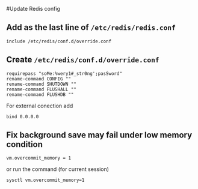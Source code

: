 #Update Redis config

## Add as the last line of `/etc/redis/redis.conf`
    
    
    
    include /etc/redis/conf.d/override.conf

## Create `/etc/redis/conf.d/override.conf`


    requirepass "soMe:%wery1#_str0ng';pasSword"
    rename-command CONFIG ""
    rename-command SHUTDOWN ""
    rename-command FLUSHALL ""
    rename-command FLUSHDB ""
    
    
For external conection add



    bind 0.0.0.0

## Fix background save may fail under low memory condition



    vm.overcommit_memory = 1
    
    
or run the command (for current session)



    sysctl vm.overcommit_memory=1

